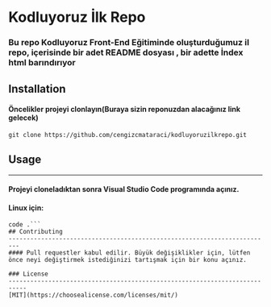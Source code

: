 # Kodluyoruz İlk Repo

### Bu repo Kodluyoruz  Front-End Eğitiminde oluşturduğumuz il repo, içerisinde bir adet README dosyası , bir adette İndex html barındırıyor
## Installation
#### Öncelikler projeyi clonlayın(Buraya sizin reponuzdan alacağınız link gelecek)
``git clone https://github.com/cengizcmataraci/kodluyoruzilkrepo.git``
## Usage
-----------------------------------------------------------------------
#### Projeyi cloneladıktan sonra Visual Studio Code programında açınız.

#### Linux için:
```cd kodluyoruzilkrepo
code .```
## Contributing
-------------------------------------------------------------------------
#### Pull requestler kabul edilir. Büyük değişiklikler için, lütfen önce neyi değiştirmek istediğinizi tartışmak için bir konu açınız.

### License
---------------------------------------------------------------------------
[MIT](https://choosealicense.com/licenses/mit/)
